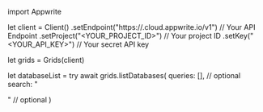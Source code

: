 import Appwrite

let client = Client()
    .setEndpoint("https://<REGION>.cloud.appwrite.io/v1") // Your API Endpoint
    .setProject("<YOUR_PROJECT_ID>") // Your project ID
    .setKey("<YOUR_API_KEY>") // Your secret API key

let grids = Grids(client)

let databaseList = try await grids.listDatabases(
    queries: [], // optional
    search: "<SEARCH>" // optional
)

